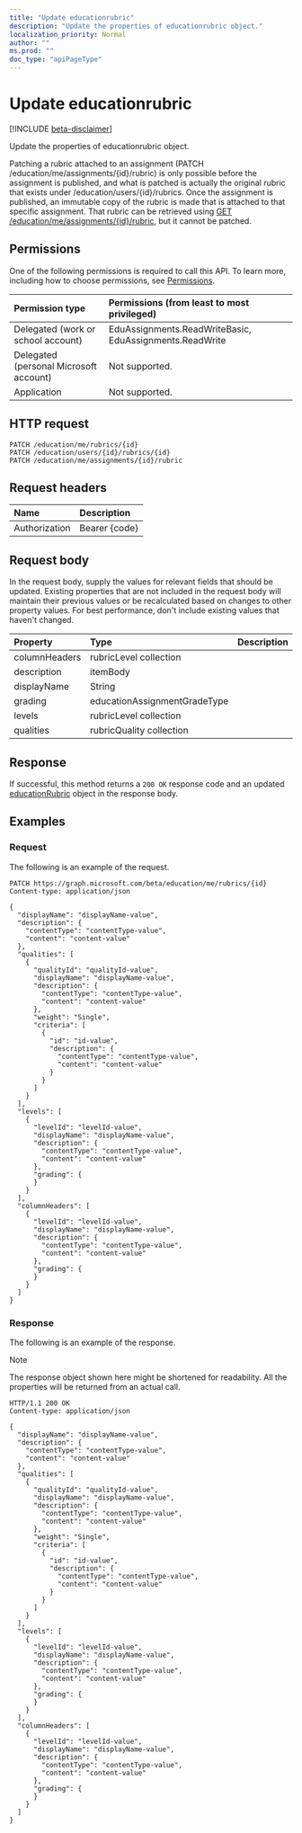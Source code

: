 ```yaml
---
title: "Update educationrubric"
description: "Update the properties of educationrubric object."
localization_priority: Normal
author: ""
ms.prod: ""
doc_type: "apiPageType"
---
```


# Update educationrubric

[!INCLUDE [beta-disclaimer](../../includes/beta-disclaimer.md)]

Update the properties of educationrubric object.

Patching a rubric attached to an assignment (PATCH /education/me/assignments/{id}/rubric) is only possible before the assignment is published, and what is patched is actually the original rubric that exists under /education/users/{id}/rubrics. Once the assignment is published, an immutable copy of the rubric is made that is attached to that specific assignment. That rubric can be retrieved using [GET /education/me/assignments/{id}/rubric](educationrubric-get.md), but it cannot be patched.

## Permissions

One of the following permissions is required to call this API. To learn more, including how to choose permissions, see [Permissions](/graph/permissions-reference).

| Permission type                        | Permissions (from least to most privileged) |
|:---------------------------------------|:--------------------------------------------|
| Delegated (work or school account)     | EduAssignments.ReadWriteBasic, EduAssignments.ReadWrite |
| Delegated (personal Microsoft account) | Not supported. |
| Application                            | Not supported. |

## HTTP request

<!-- { "blockType": "ignored" } -->

```http
PATCH /education/me/rubrics/{id}
PATCH /education/users/{id}/rubrics/{id}
PATCH /education/me/assignments/{id}/rubric
```

## Request headers

| Name       | Description|
|:-----------|:-----------|
| Authorization | Bearer {code} |

## Request body

In the request body, supply the values for relevant fields that should be updated. Existing properties that are not included in the request body will maintain their previous values or be recalculated based on changes to other property values. For best performance, don't include existing values that haven't changed.

| Property     | Type        | Description |
|:-------------|:------------|:------------|
|columnHeaders|rubricLevel collection||
|description|itemBody||
|displayName|String||
|grading|educationAssignmentGradeType||
|levels|rubricLevel collection||
|qualities|rubricQuality collection||

## Response

If successful, this method returns a `200 OK` response code and an updated [educationRubric](../resources/educationrubric.md) object in the response body.

## Examples

### Request

The following is an example of the request.
<!-- {
  "blockType": "request",
  "name": "update_educationrubric"
}-->

```http
PATCH https://graph.microsoft.com/beta/education/me/rubrics/{id}
Content-type: application/json

{
  "displayName": "displayName-value",
  "description": {
    "contentType": "contentType-value",
    "content": "content-value"
  },
  "qualities": [
    {
      "qualityId": "qualityId-value",
      "displayName": "displayName-value",
      "description": {
        "contentType": "contentType-value",
        "content": "content-value"
      },
      "weight": "Single",
      "criteria": [
        {
          "id": "id-value",
          "description": {
            "contentType": "contentType-value",
            "content": "content-value"
          }
        }
      ]
    }
  ],
  "levels": [
    {
      "levelId": "levelId-value",
      "displayName": "displayName-value",
      "description": {
        "contentType": "contentType-value",
        "content": "content-value"
      },
      "grading": {
      }
    }
  ],
  "columnHeaders": [
    {
      "levelId": "levelId-value",
      "displayName": "displayName-value",
      "description": {
        "contentType": "contentType-value",
        "content": "content-value"
      },
      "grading": {
      }
    }
  ]
}
```

### Response

The following is an example of the response.

> [!NOTE]
> The response object shown here might be shortened for readability. All the properties will be returned from an actual call.

<!-- {
  "blockType": "response",
  "truncated": true,
  "@odata.type": "microsoft.graph.educationRubric"
} -->

```http
HTTP/1.1 200 OK
Content-type: application/json

{
  "displayName": "displayName-value",
  "description": {
    "contentType": "contentType-value",
    "content": "content-value"
  },
  "qualities": [
    {
      "qualityId": "qualityId-value",
      "displayName": "displayName-value",
      "description": {
        "contentType": "contentType-value",
        "content": "content-value"
      },
      "weight": "Single",
      "criteria": [
        {
          "id": "id-value",
          "description": {
            "contentType": "contentType-value",
            "content": "content-value"
          }
        }
      ]
    }
  ],
  "levels": [
    {
      "levelId": "levelId-value",
      "displayName": "displayName-value",
      "description": {
        "contentType": "contentType-value",
        "content": "content-value"
      },
      "grading": {
      }
    }
  ],
  "columnHeaders": [
    {
      "levelId": "levelId-value",
      "displayName": "displayName-value",
      "description": {
        "contentType": "contentType-value",
        "content": "content-value"
      },
      "grading": {
      }
    }
  ]
}
```

<!-- uuid: 16cd6b66-4b1a-43a1-adaf-3a886856ed98
2019-02-04 14:57:30 UTC -->
<!-- {
  "type": "#page.annotation",
  "description": "Update educationrubric",
  "keywords": "",
  "section": "documentation",
  "tocPath": ""
}-->